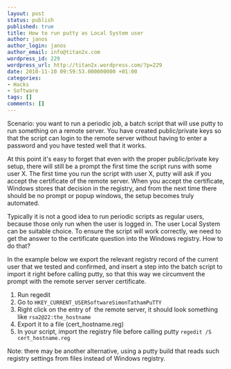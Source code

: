 ```yaml
---
layout: post
status: publish
published: true
title: How to run putty as Local System user
author: janos
author_login: janos
author_email: info@titan2x.com
wordpress_id: 229
wordpress_url: http://titan2x.wordpress.com/?p=229
date: 2010-11-10 09:59:53.000000000 +01:00
categories:
- Hacks
- Software
tags: []
comments: []
---
```




Scenario: you want to run a periodic job, a batch script that will use putty to run something on a remote server. You have created public/private keys so that the script can login to the remote server without having to enter a password and you have tested well that it works.

At this point it's easy to forget that even with the proper public/private key setup, there will still be a prompt the first time the script runs with some user X. The first time you run the script with user X, putty will ask if you accept the certificate of the remote server. When you accept the certificate, Windows stores that decision in the registry, and from the next time there should be no prompt or popup windows, the setup becomes truly automated.

Typically it is not a good idea to run periodic scripts as regular users, because those only run when the user is logged in. The user Local System can be suitable choice. To ensure the script will work correctly, we need to get the answer to the certificate question into the Windows registry. How to do that?

In the example below we export the relevant registry record of the current user that we tested and confirmed, and insert a step into the batch script to import it right before calling putty, so that this way we circumvent the prompt with the remote server server certificate.
<ol>
	<li>Run regedit</li>
	<li>Go to <code>HKEY_CURRENT_USERSoftwareSimonTathamPuTTY</code></li>
	<li>Right click on the entry of  the remote server, it should look something like <code>rsa2@22:the_hostname</code></li>
	<li>Export it to a file (cert_hostname.reg)</li>
	<li>In your script, import the registry file before calling putty <code>regedit /S cert_hostname.reg</code></li>
</ol>


Note: there may be another alternative, using a putty build that reads such registry settings from files instead of Windows registry.





